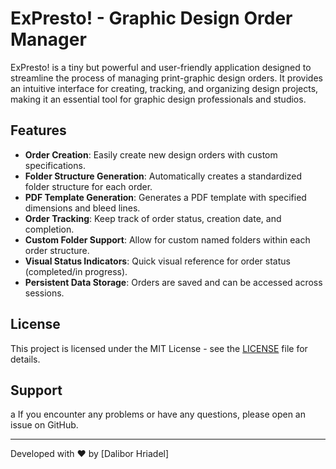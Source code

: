 # ExPresto! - Graphic Design Order Manager

ExPresto! is a tiny but powerful and user-friendly application designed to streamline the process of managing print-graphic design orders. It provides an intuitive interface for creating, tracking, and organizing design projects, making it an essential tool for graphic design professionals and studios.



## Features

- **Order Creation**: Easily create new design orders with custom specifications.
- **Folder Structure Generation**: Automatically creates a standardized folder structure for each order.
- **PDF Template Generation**: Generates a PDF template with specified dimensions and bleed lines.
- **Order Tracking**: Keep track of order status, creation date, and completion.
- **Custom Folder Support**: Allow for custom named folders within each order structure.
- **Visual Status Indicators**: Quick visual reference for order status (completed/in progress).
- **Persistent Data Storage**: Orders are saved and can be accessed across sessions.

## License

This project is licensed under the MIT License - see the [LICENSE](LICENSE) file for details.

## Support
a
If you encounter any problems or have any questions, please open an issue on GitHub.

---

Developed with ❤️ by [Dalibor Hriadel]

